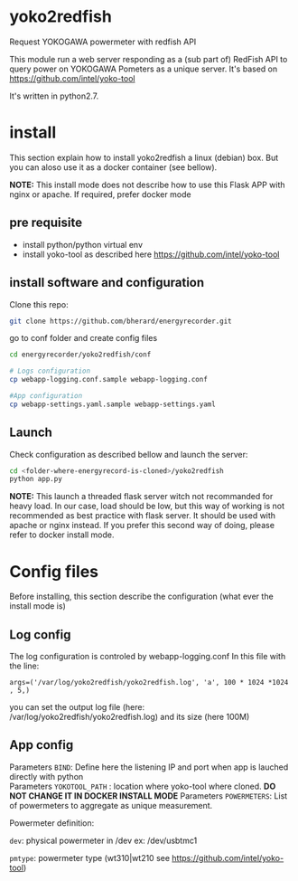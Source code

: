 # yoko2redfish
Request YOKOGAWA powermeter with redfish API

This module run a web server responding as a (sub part of) RedFish API to query power on YOKOGAWA Pometers as a unique server.
It's based on https://github.com/intel/yoko-tool

It's written in python2.7.

# install
This section explain how to install yoko2redfish a linux (debian) box.
But you can aloso use it as a docker container (see bellow).

**NOTE:** This install mode does not describe how to use this Flask APP with nginx or apache. 
If required, prefer docker mode

## pre requisite
  * install python/python virtual env
  * install yoko-tool as described here https://github.com/intel/yoko-tool

## install software and configuration
Clone this repo:

```bash
git clone https://github.com/bherard/energyrecorder.git
```
go to conf folder and create config files
```bash
cd energyrecorder/yoko2redfish/conf

# Logs configuration
cp webapp-logging.conf.sample webapp-logging.conf

#App configuration
cp webapp-settings.yaml.sample webapp-settings.yaml
```

## Launch
Check configuration as described bellow and launch the server:
```bash
cd <folder-where-energyrecord-is-cloned>/yoko2redfish
python app.py
```
**NOTE:** This launch a threaded flask server witch not recommanded for heavy load. In our case, load should be low, but  this way of working is not recommended as best practice with flask server.
It should be used with apache or nginx instead.
If you prefer this second way of doing, please refer to docker install mode.

# Config files
Before installing, this section describe the configuration (what ever the install mode is)

## Log config
The log configuration is controled by webapp-logging.conf
In this file  with the line:
```
args=('/var/log/yoko2redfish/yoko2redfish.log', 'a', 100 * 1024 *1024 , 5,)
```
you can set the output log file (here: /var/log/yoko2redfish/yoko2redfish.log) and its size (here 100M)

## App config

  Parameters `BIND`: Define here the listening IP and port when app is lauched directly with python  
  Parameters `YOKOTOOL_PATH` : location where yoko-tool where cloned. **DO NOT CHANGE IT IN DOCKER INSTALL MODE**
  Parameters `POWERMETERS`: List of powermeters to aggregate as unique measurement.


Powermeter definition:

`dev`: physical powermeter in /dev ex: /dev/usbtmc1

`pmtype`: powermeter type (wt310|wt210 see https://github.com/intel/yoko-tool)



